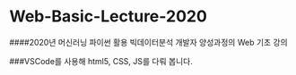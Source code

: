 # Web-Basic-Lecture-2020

####2020년 머신러닝 파이썬 활용 빅데이터분석 개발자 양성과정의 Web 기초 강의

###VSCode를 사용해 html5, CSS, JS를 다뤄 봅니다.
